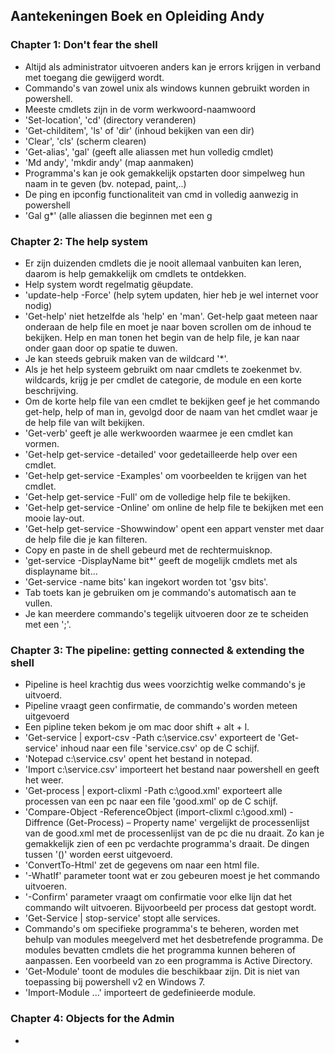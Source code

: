 ## Aantekeningen Boek en Opleiding Andy


### Chapter 1: Don't fear the shell


- Altijd als administrator uitvoeren anders kan je errors krijgen in verband met toegang die gewijgerd wordt.
- Commando's van zowel unix als windows kunnen gebruikt worden in powershell.
- Meeste cmdlets zijn in de vorm werkwoord-naamwoord
- 'Set-location', 'cd' (directory veranderen)
- 'Get-childitem', 'ls' of 'dir' (inhoud bekijken van een dir)
- 'Clear', 'cls' (scherm clearen)
- 'Get-alias', 'gal' (geeft alle aliassen met hun volledig cmdlet) 
- 'Md andy', 'mkdir andy' (map aanmaken)
- Programma's kan je ook gemakkelijk opstarten door simpelweg hun naam in te geven (bv. notepad, paint,..)
- De ping en ipconfig functionaliteit van cmd in volledig aanwezig in powershell
- 'Gal g*' (alle aliassen die beginnen met een g

### Chapter 2: The help system

- Er zijn duizenden cmdlets die je nooit allemaal vanbuiten kan leren, daarom is help gemakkelijk om cmdlets te ontdekken.
- Help system wordt regelmatig gëupdate.
- 'update-help -Force' (help sytem updaten, hier heb je wel internet voor nodig)
- 'Get-help' niet hetzelfde als 'help' en 'man'.
Get-help gaat meteen naar onderaan de help file en moet je naar boven scrollen om de inhoud te bekijken.
Help en man tonen het begin van de help file, je kan naar onder gaan door op spatie te duwen.
- Je kan steeds gebruik maken van de wildcard '*'.
- Als je het help systeem gebruikt om naar cmdlets te zoekenmet bv. wildcards, krijg je per cmdlet de categorie, de module en een korte beschrijving.
- Om de korte help file van een cmdlet te bekijken geef je het commando get-help, help of man in, gevolgd door de naam van het cmdlet waar je de help file van wilt bekijken.
- 'Get-verb' geeft je alle werkwoorden waarmee je een cmdlet kan vormen.
- 'Get-help get-service -detailed' voor gedetailleerde help over een cmdlet.
- 'Get-help get-service -Examples' om voorbeelden te krijgen van het cmdlet.
- 'Get-help get-service -Full' om de volledige help file te bekijken.
- 'Get-help get-service -Online' om online de help file te bekijken met een mooie lay-out.
- 'Get-help get-service -Showwindow' opent een appart venster met daar de help file die je kan filteren.
- Copy en paste in de shell gebeurd met de rechtermuisknop.
- 'get-service -DisplayName bit*' geeft de mogelijk cmdlets met als displayname bit...
- 'Get-service -name bits' kan ingekort worden tot 'gsv bits'.
- Tab toets kan je gebruiken om je commando's automatisch aan te vullen.
- Je kan meerdere commando's tegelijk uitvoeren door ze te scheiden met een ';'.

### Chapter 3: The pipeline: getting connected & extending the shell

- Pipeline is heel krachtig dus wees voorzichtig welke commando's je uitvoerd.
- Pipeline vraagt geen confirmatie, de commando's worden meteen uitgevoerd
- Een pipline teken bekom je om mac door shift + alt + l.
- 'Get-service | export-csv -Path c:\service.csv' exporteert de 'Get-service' inhoud naar een file 'service.csv' op de C schijf.
- 'Notepad c:\service.csv' opent het bestand in notepad.
- 'Import c:\service.csv' importeert het bestand naar powershell en geeft het weer.
- 'Get-process | export-clixml -Path c:\good.xml' exporteert alle processen van een pc naar een file 'good.xml' op de C schijf.
- 'Compare-Object -ReferenceObject (import-clixml c:\good.xml) -Diffrence (Get-Process) – Property name' vergelijkt de processenlijst van de good.xml met de processenlijst van de pc die nu draait. Zo kan je gemakkelijk zien of een pc verdachte programma's draait. De dingen tussen '()' worden eerst uitgevoerd.
- 'ConvertTo-Html' zet de gegevens om naar een html file.
- '-WhatIf' parameter toont wat er zou gebeuren moest je het commando uitvoeren.
- '-Confirm' parameter vraagt om confirmatie voor elke lijn dat het commando wilt uitvoeren. Bijvoorbeeld per process dat gestopt wordt.
- 'Get-Service | stop-service' stopt alle services.
- Commando's om specifieke programma's te beheren, worden met behulp van modules meegelverd met het desbetrefende programma. De modules bevatten cmdlets die het programma kunnen beheren of aanpassen. Een voorbeeld van zo een programma is Active Directory.
- 'Get-Module' toont de modules die beschikbaar zijn. Dit is niet van toepassing bij powershell v2 en Windows 7.
- 'Import-Module ...' importeert de gedefinieerde module.

### Chapter 4: Objects for the Admin

-







